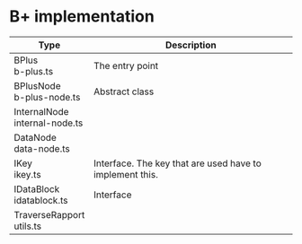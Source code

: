 # B+ implementation

| Type | Description |
|------|-------|
| BPlus <br> b-plus.ts | The entry point |
| BPlusNode <br> b-plus-node.ts | Abstract class | 
| InternalNode <br> internal-node.ts | |
| DataNode <br> data-node.ts | |
| IKey <br>  ikey.ts | Interface. The key that are used have to implement this. |
| IDataBlock <br> idatablock.ts | Interface |
| TraverseRapport <br> utils.ts | |